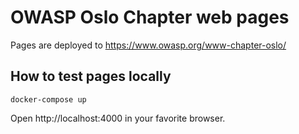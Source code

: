# OWASP Oslo Chapter web pages

Pages are deployed to https://www.owasp.org/www-chapter-oslo/

## How to test pages locally

```
docker-compose up
```

Open http://localhost:4000 in your favorite browser.
